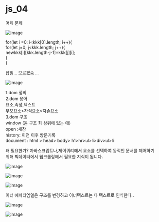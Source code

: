 # js_04  
  
  
  
  
  
어제 문제   
 
 
 
  
  
![image](https://user-images.githubusercontent.com/80766275/200449991-06264a9f-ac4b-46a1-9a13-18ec53fe68b8.png)
  
  
  
for(let i =0; i<kkk[0].length; i++){  
      for(let j=0; j<kkk.length; j++){  
      newkkk[i][kkk.length-j-1]=kkk[j][i];  
   }  
}  
  
  
답임...
모르겠슴  ...  
  
  
  
  
  
  
![image](https://user-images.githubusercontent.com/80766275/200452064-7a5eadf7-5ec4-4a77-9ff1-aef14d24da34.png)
  
  
1.dom 정의  
2.dom 용어  
  요소,속성,텍스트  
  부모요소>자식요소>자손요소  
3.dom 구조  
window (돔 구조 최 상위에 있는 애)  
open :새창  
history: 이전 이후 방문기록  
document : html > head> body> h1>hr>ul>li>div>ul>li  
  
  
왜 필요한가? 자바스크립트나,제이쿼리에서 요소를 선택하여 동적인 문서를 제어하기 위해 빅데이터에서 웹크롤링에서 필요한 지식이 됩니다.  
  
  
  
  
  
  
  
![image](https://user-images.githubusercontent.com/80766275/200458125-1735f581-4783-4521-a749-7ab4ca5ec6fc.png)  
  
  
  
![image](https://user-images.githubusercontent.com/80766275/200458852-e471e418-c623-46eb-bc87-b72269853c9e.png)
  
  
  
  
  
  
  
  
  
  
![image](https://user-images.githubusercontent.com/80766275/200459972-60f14ed8-4923-49da-82cd-fad32957267a.png)  
   
 이너 에치티엠엘은 구조를 변경하고 이너텍스트는 다 텍스트로 인식한다..  
   
   
   
   
   
   
 ![image](https://user-images.githubusercontent.com/80766275/200463028-9297cdfb-beb2-44d6-b6e9-2541a59ab88e.png)
  
  
  
  
![image](https://user-images.githubusercontent.com/80766275/200470800-fb38a379-3f52-4622-8a05-6333a78b4201.png)


